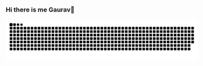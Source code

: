 ### Hi there is me Gaurav👋

![Snake animation](https://github.com/kd2-80161/kd2-80161/blob/output/github-contribution-grid-snake-dark.svg)
<!--
**kd2-80161/kd2-80161** is a ✨ _special_ ✨ repository because its `README.md` (this file) appears on your GitHub profile.

Here are some ideas to get you started:

- 🔭 I’m currently working on ...
- 🌱 I’m currently learning ...
- 👯 I’m looking to collaborate on ...
- 🤔 I’m looking for help with ...
- 💬 Ask me about ...
- 📫 How to reach me: ...
- 😄 Pronouns: ...
- ⚡ Fun fact: ...
-->
